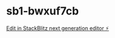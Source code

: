 # sb1-bwxuf7cb

[Edit in StackBlitz next generation editor ⚡️](https://stackblitz.com/~/github.com/ad12340786/sb1-bwxuf7cb)